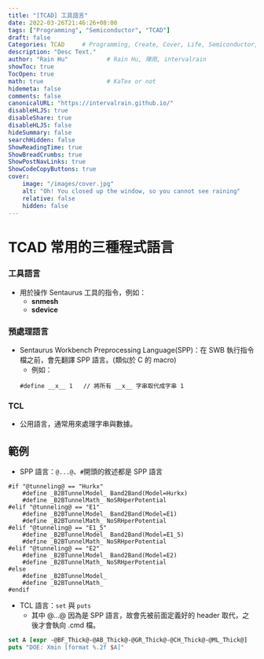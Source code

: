 ```yaml
---
title: "[TCAD] 工具語言"
date: 2022-03-26T21:46:26+08:00
tags: ["Programming", "Semiconductor", "TCAD"]
draft: false
Categories: TCAD     # Programming, Create, Cover, Life, Semiconductor, Leetcode, Logic Design, Daily, OS, CS50, CA, TCAD
description: "Desc Text."                     
author: "Rain Hu"           # Rain Hu, 陣雨, intervalrain
showToc: true
TocOpen: true
math: true                  # KaTex or not
hidemeta: false
comments: false
canonicalURL: "https://intervalrain.github.io/"
disableHLJS: true
disableShare: true
disableHLJS: false
hideSummary: false
searchHidden: false
ShowReadingTime: true
ShowBreadCrumbs: true
ShowPostNavLinks: true
ShowCodeCopyButtons: true
cover:
    image: "/images/cover.jpg"
    alt: "Oh! You closed up the window, so you cannot see raining"
    relative: false
    hidden: false
---
```

# TCAD 常用的三種程式語言
### 工具語言
+ 用於操作 Sentaurus 工具的指令，例如：
    + **snmesh**
    + **sdevice**

### 預處理語言
+ Sentaurus Workbench Preprocessing Language(SPP)：在 SWB 執行指令檔之前，會先翻譯 SPP 語言。(類似於 C 的 macro)
    + 例如：
    ```TCAD
    #define __x__ 1   // 將所有 __x__ 字串取代成字串 1
    ```

### TCL
+ 公用語言，通常用來處理字串與數據。


## 範例
+ SPP 語言：`@...@`、`#`開頭的敘述都是 SPP 語言
```SPP
#if "@tunneling@ == "Hurkx"
    #define _B2BTunnelModel_ Band2Band(Model=Hurkx)
    #define _B2BTunnelMath_ NoSRHperPotential
#elif "@tunneling@ == "E1"
    #define _B2BTunnelModel_ Band2Band(Model=E1)
    #define _B2BTunnelMath_ NoSRHperPotential
#elif "@tunneling@ == "E1_5"
    #define _B2BTunnelModel_ Band2Band(Model=E1_5)
    #define _B2BTunnelMath_ NoSRHperPotential
#elif "@tunneling@ == "E2"
    #define _B2BTunnelModel_ Band2Band(Model=E2)
    #define _B2BTunnelMath_ NoSRHperPotential
#else
    #define _B2BTunnelModel_
    #define _B2BTunnelMath_
#endif
```

+ TCL 語言：`set` 與 `puts`
    + 其中 @...@ 因為是 SPP 語言，故會先被前面定義好的 header 取代，之後才會執向 .cmd 檔。
```Tcl
set A [expr -@BF_Thick@-@AB_Thick@-@GR_Thick@-@CH_Thick@-@ML_Thick@]
puts "DOE: Xmin [format %.2f $A]"
```
